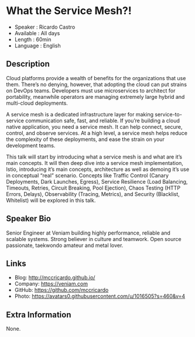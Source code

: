 What the Service Mesh?!
=================================================

* Speaker   : Ricardo Castro
* Available : All days
* Length    : 60min
* Language  : English

Description
-----------

Cloud platforms provide a wealth of benefits for the organizations that use them. There’s no denying, however, that adopting the cloud can put strains on DevOps teams. Developers must use microservices to architect for portability, meanwhile operators are managing extremely large hybrid and multi-cloud deployments.

A service mesh is a dedicated infrastructure layer for making service-to-service communication safe, fast, and reliable. If you’re building a cloud native application, you need a service mesh. It can help connect, secure, control, and observe services. At a high level, a service mesh helps reduce the complexity of these deployments, and ease the strain on your development teams.


This talk will start by introducing what a service mesh is and what are it’s main concepts. It will then deep dive into a service mesh implementation, Istio, introducing it’s main concepts, architecture as well as demoing it’s use in conceptual “real” scenario. Concepts like Traffic Control (Canary Deployments, Dark Launches, Egress), Service Resilience (Load Balancing, Timeouts, Retries, Circuit Breaking, Pool Ejection), Chaos Testing (HTTP Errors, Delays), Observability (Tracing, Metrics), and Security (Blacklist, Whitelist) will be explored in this talk.

Speaker Bio
-----------

Senior Engineer at Veniam building highly performance, reliable and scalable systems. Strong believer in culture and teamwork. Open source passionate, taekwondo amateur and metal lover.

Links
-----

* Blog: http://mccricardo.github.io/
* Company: https://veniam.com
* GitHub: https://github.com/mccricardo
* Photo: https://avatars0.githubusercontent.com/u/1016505?s=460&v=4

Extra Information
-----------------

None.
